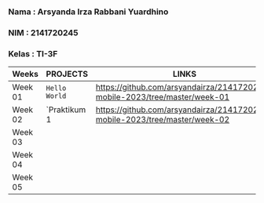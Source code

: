 ### Nama  : Arsyanda Irza Rabbani Yuardhino
### NIM   : 2141720245
### Kelas : TI-3F

|Weeks           |PROJECTS                       |LINKS                        |
|----------------|-------------------------------|-----------------------------|
|Week 01         |`Hello World`                  |https://github.com/arsyandairza/2141720245-mobile-2023/tree/master/week-01                        
|Week 02         |`Praktikum 1                   |https://github.com/arsyandairza/2141720245-mobile-2023/tree/master/week-02                             
|Week 03         |                               |                             
|Week 04         |                               |                             
|Week 05         |                               |
